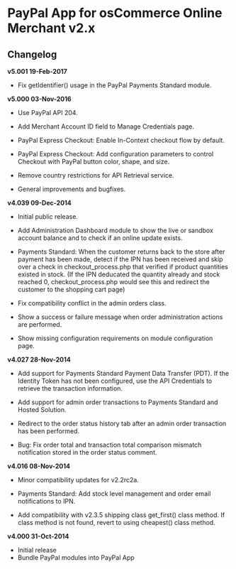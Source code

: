 # PayPal App for osCommerce Online Merchant v2.x

## Changelog

**v5.001 19-Feb-2017**

* Fix getIdentifier() usage in the PayPal Payments Standard module.

**v5.000 03-Nov-2016**

* Use PayPal API 204.

* Add Merchant Account ID field to Manage Credentials page.

* PayPal Express Checkout: Enable In-Context checkout flow by default.

* PayPal Express Checkout: Add configuration parameters to control Checkout with PayPal button color, shape, and size.

* Remove country restrictions for API Retrieval service.

* General improvements and bugfixes.

**v4.039 09-Dec-2014**

* Initial public release.

* Add Administration Dashboard module to show the live or sandbox account balance and to check if an online update exists.

* Payments Standard: When the customer returns back to the store after payment has been made, detect if the IPN has been received and skip over a check in checkout_process.php that verified if product quantities existed in stock. (If the IPN deducated the quantity already and stock reached 0, checkout_process.php would see this and redirect the customer to the shopping cart page)

* Fix compatibility conflict in the admin orders class.

* Show a success or failure message when order administration actions are performed.

* Show missing configuration requirements on module configuration page.

**v4.027 28-Nov-2014**

* Add support for Payments Standard Payment Data Transfer (PDT). If the Identity Token has not been configured, use the API Credentials to retrieve the transaction information.

* Add support for admin order transactions to Payments Standard and Hosted Solution.

* Redirect to the order status history tab after an admin order transaction has been performed.

* Bug: Fix order total and transaction total comparison mismatch notification stored in the order status comment.

**v4.016 08-Nov-2014**

* Minor compatibility updates for v2.2rc2a.

* Payments Standard: Add stock level management and order email notifications to IPN.

* Add compatibility with v2.3.5 shipping class get_first() class method. If class method is not found, revert to using cheapest() class method.

**v4.000 31-Oct-2014**

* Initial release
* Bundle PayPal modules into PayPal App
